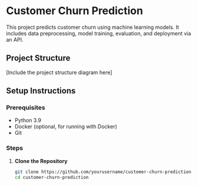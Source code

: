 # Customer Churn Prediction

This project predicts customer churn using machine learning models. It includes data preprocessing, model training, evaluation, and deployment via an API.

## Project Structure

[Include the project structure diagram here]

## Setup Instructions

### Prerequisites

- Python 3.9
- Docker (optional, for running with Docker)
- Git

### Steps

1. **Clone the Repository**

   ```bash
   git clone https://github.com/yourusername/customer-churn-prediction.git
   cd customer-churn-prediction
